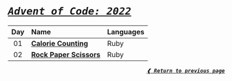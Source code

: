 [previous]: https://github.com/dreisss/advent-of-code

# [**_`Advent of Code: 2022`_**](#advent-of-code-2022)

| Day | Name                               | Languages |
| :-: | :--------------------------------- | :-------- |
| 01  | [**Calorie Counting**](./day01)    | Ruby      |
| 02  | [**Rock Paper Scissors**](./day02) | Ruby      |

<div align="right">

[**_`❰ Return to previous page`_**][previous]

</div>
